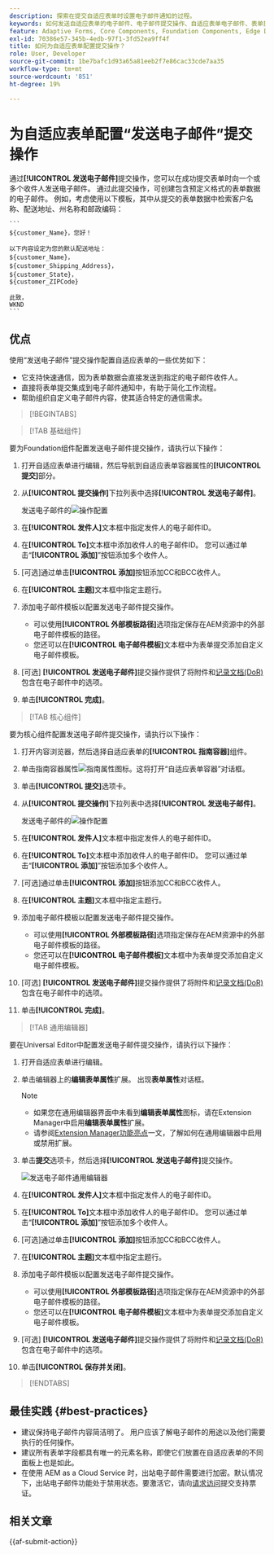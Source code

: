 ```yaml
---
description: 探索在提交自适应表单时设置电子邮件通知的过程。
keywords: 如何发送自适应表单的电子邮件、电子邮件提交操作、自适应表单电子邮件、表单提交电子邮件、发送电子邮件指南
feature: Adaptive Forms, Core Components, Foundation Components, Edge Delivery Services
exl-id: 70386e57-345b-4edb-97f1-3fd52ea9ff4f
title: 如何为自适应表单配置提交操作？
role: User, Developer
source-git-commit: 1be7bafc1d93a65a81eeb2f7e86cac33cde7aa35
workflow-type: tm+mt
source-wordcount: '851'
ht-degree: 19%

---
```


# 为自适应表单配置“发送电子邮件”提交操作

通过&#x200B;**[!UICONTROL 发送电子邮件]**&#x200B;提交操作，您可以在成功提交表单时向一个或多个收件人发送电子邮件。 通过此提交操作，可创建包含预定义格式的表单数据的电子邮件。 例如，考虑使用以下模板，其中从提交的表单数据中检索客户名称、配送地址、州名称和邮政编码：


    ```
    ${customer_Name}，您好！
    
    以下内容设定为您的默认配送地址：
    ${customer_Name}，
    ${customer_Shipping_Address}，
    ${customer_State}，
    ${customer_ZIPCode}
    
    此致，
    WKND
    ```

## 优点

使用“发送电子邮件”提交操作配置自适应表单的一些优势如下：

* 它支持快速通信，因为表单数据会直接发送到指定的电子邮件收件人。
* 直接将表单提交集成到电子邮件通知中，有助于简化工作流程。
* 帮助组织自定义电子邮件内容，使其适合特定的通信需求。

>[!BEGINTABS]

>[!TAB 基础组件]

要为Foundation组件配置发送电子邮件提交操作，请执行以下操作：

1. 打开自适应表单进行编辑，然后导航到自适应表单容器属性的&#x200B;**[!UICONTROL 提交]**&#x200B;部分。
1. 从&#x200B;**[!UICONTROL 提交操作]**&#x200B;下拉列表中选择&#x200B;**[!UICONTROL 发送电子邮件]**。

   发送电子邮件的![操作配置](/help/forms/assets/send-email-fc.png)

1. 在&#x200B;**[!UICONTROL 发件人]**&#x200B;文本框中指定发件人的电子邮件ID。
1. 在&#x200B;**[!UICONTROL To]**&#x200B;文本框中添加收件人的电子邮件ID。 您可以通过单击“**[!UICONTROL 添加]**”按钮添加多个收件人。
1. [可选]通过单击&#x200B;**[!UICONTROL 添加]**&#x200B;按钮添加CC和BCC收件人。
1. 在&#x200B;**[!UICONTROL 主题]**&#x200B;文本框中指定主题行。
1. 添加电子邮件模板以配置发送电子邮件提交操作。
   * 可以使用&#x200B;**[!UICONTROL 外部模板路径]**&#x200B;选项指定保存在AEM资源中的外部电子邮件模板的路径。
   * 您还可以在&#x200B;**[!UICONTROL 电子邮件模板]**&#x200B;文本框中为表单提交添加自定义电子邮件模板。
1. [可选] **[!UICONTROL 发送电子邮件]**&#x200B;提交操作提供了将附件和[记录文档(DoR)](generate-document-of-record-core-components.md)包含在电子邮件中的选项。
1. 单击&#x200B;**[!UICONTROL 完成]**。

>[!TAB 核心组件]

要为核心组件配置发送电子邮件提交操作，请执行以下操作：

1. 打开内容浏览器，然后选择自适应表单的&#x200B;**[!UICONTROL 指南容器]**&#x200B;组件。
1. 单击指南容器属性![指南属性](/help/forms/assets/configure-icon.svg)图标。这将打开“自适应表单容器”对话框。
1. 单击&#x200B;**[!UICONTROL 提交]**&#x200B;选项卡。
1. 从&#x200B;**[!UICONTROL 提交操作]**&#x200B;下拉列表中选择&#x200B;**[!UICONTROL 发送电子邮件]**。

   发送电子邮件的![操作配置](/help/forms/assets/send-email-action-configuration.gif)
1. 在&#x200B;**[!UICONTROL 发件人]**&#x200B;文本框中指定发件人的电子邮件ID。
1. 在&#x200B;**[!UICONTROL To]**&#x200B;文本框中添加收件人的电子邮件ID。 您可以通过单击“**[!UICONTROL 添加]**”按钮添加多个收件人。
1. [可选]通过单击&#x200B;**[!UICONTROL 添加]**&#x200B;按钮添加CC和BCC收件人。
1. 在&#x200B;**[!UICONTROL 主题]**&#x200B;文本框中指定主题行。
1. 添加电子邮件模板以配置发送电子邮件提交操作。
   * 可以使用&#x200B;**[!UICONTROL 外部模板路径]**&#x200B;选项指定保存在AEM资源中的外部电子邮件模板的路径。
   * 您还可以在&#x200B;**[!UICONTROL 电子邮件模板]**&#x200B;文本框中为表单提交添加自定义电子邮件模板。
1. [可选] **[!UICONTROL 发送电子邮件]**&#x200B;提交操作提供了将附件和[记录文档(DoR)](generate-document-of-record-core-components.md)包含在电子邮件中的选项。
1. 单击&#x200B;**[!UICONTROL 完成]**。

>[!TAB 通用编辑器]

要在Universal Editor中配置发送电子邮件提交操作，请执行以下操作：

1. 打开自适应表单进行编辑。
1. 单击编辑器上的&#x200B;**编辑表单属性**&#x200B;扩展。
出现&#x200B;**表单属性**&#x200B;对话框。

   >[!NOTE]
   >
   > * 如果您在通用编辑器界面中未看到&#x200B;**编辑表单属性**&#x200B;图标，请在Extension Manager中启用&#x200B;**编辑表单属性**&#x200B;扩展。
   > * 请参阅[Extension Manager功能亮点](https://developer.adobe.com/uix/docs/extension-manager/feature-highlights/#enablingdisabling-extensions)一文，了解如何在通用编辑器中启用或禁用扩展。


1. 单击&#x200B;**提交**&#x200B;选项卡，然后选择&#x200B;**[!UICONTROL 发送电子邮件]**&#x200B;提交操作。

   ![发送电子邮件通用编辑器](/help/forms/assets/send-email-ue.png)

1. 在&#x200B;**[!UICONTROL 发件人]**&#x200B;文本框中指定发件人的电子邮件ID。
1. 在&#x200B;**[!UICONTROL To]**&#x200B;文本框中添加收件人的电子邮件ID。 您可以通过单击“**[!UICONTROL 添加]**”按钮添加多个收件人。
1. [可选]通过单击&#x200B;**[!UICONTROL 添加]**&#x200B;按钮添加CC和BCC收件人。
1. 在&#x200B;**[!UICONTROL 主题]**&#x200B;文本框中指定主题行。
1. 添加电子邮件模板以配置发送电子邮件提交操作。
   * 可以使用&#x200B;**[!UICONTROL 外部模板路径]**&#x200B;选项指定保存在AEM资源中的外部电子邮件模板的路径。
   * 您还可以在&#x200B;**[!UICONTROL 电子邮件模板]**&#x200B;文本框中为表单提交添加自定义电子邮件模板。
1. [可选] **[!UICONTROL 发送电子邮件]**&#x200B;提交操作提供了将附件和[记录文档(DoR)](generate-document-of-record-core-components.md)包含在电子邮件中的选项。
1. 单击&#x200B;**[!UICONTROL 保存并关闭]**。

>[!ENDTABS]

## 最佳实践 {#best-practices}

* 建议保持电子邮件内容简洁明了。 用户应该了解电子邮件的用途以及他们需要执行的任何操作。
* 建议所有表单字段都具有唯一的元素名称，即使它们放置在自适应表单的不同面板上也是如此。
* 在使用 AEM as a Cloud Service 时，出站电子邮件需要进行加密。默认情况下，出站电子邮件功能处于禁用状态。要激活它，请向[请求访问](https://experienceleague.adobe.com/docs/experience-manager-cloud-service/implementing/developing/development-guidelines.html?lang=zh-Hans#sending-email)提交支持票证。

## 相关文章

{{af-submit-action}}
